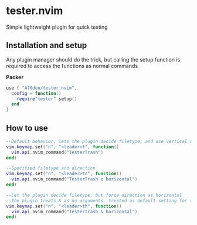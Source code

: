 # tester.nvim

Simple lightweight plugin for quick testing

## Installation and setup

Any plugin manager should do the trick, but calling the setup function is required to access the functions as normal commands

**Packer**
```lua
use { "Al0den/tester.nvim",
  config = function()
    require"tester".setup()
  end
}
```

## How to use

```lua
--Default behavior, lets the plugin decide filetype, and use vertical as direction
vim.keymap.set("n", "<leader>t", function()
  vim.api.nvim_command("TesterTrash")
end)

--Specified filetype and direction
vim.keymap.set("n", "<leader>tc", function()
  vim.api.nvim_command("TesterTrash c horizontal")
end)

--Let the plugin decide filetype, but force direction as horizontal
--The plugin treats & as no arguments, treated as default setting for the selected parameter
vim.keymap.set("n", "<leader>th", function()
  vim.api.nvim_command("TesterTrash & horizontal")
end)
```

